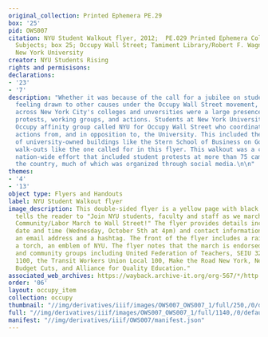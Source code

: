 ```yaml
---
original_collection: Printed Ephemera PE.29
box: '25'
pid: OWS007
citation: NYU Student Walkout flyer, 2012;  PE.029 Printed Ephemera Collection on
  Subjects; box 25; Occupy Wall Street; Tamiment Library/Robert F. Wagner Labor Archives,
  New York University
creator: NYU Students Rising
rights and permisisons:
declarations:
- '23'
- '7'
description: "Whether it was because of the call for a jubilee on student debt or
  feeling drawn to other causes under the Occupy Wall Street movement, students from
  across New York City's colleges and unversities were a large presence in on-the-ground
  protests, working groups, and actions. Students at New York University formed an
  Occupy affinity group called NYU for Occupy Wall Street who coordinated student-led
  actions from, and in opposition to, the University. This included the occupation
  of university-owned buildings like the Stern School of Business on Gould Plaza and
  walk-outs like the one called for in this flyer. This walkout was a coordinated
  nation-wide effort that included student protests at more than 75 campuses across
  the country, much of which was organized through social media.\n\n"
themes:
- '4'
- '13'
object type: Flyers and Handouts
label: NYU Student Walkout flyer
image_description: This double-sided flyer is a yellow page with black text, and it
  tells the reader to "Join NYU students, faculty and staff as we march to meet the
  Community/Labor March to Wall Street!" The flyer provides details including the
  date and time (Wednesday, October 5th at 4pm) and contact information including
  an email address and a hashtag. The front of the flyer includes a raised fist carrying
  a torch, an emblem of NYU. The flyer notes that the march is endorsed by "unions
  and community groups including United Federation of Teachers, SEIU 32BJ and SEIU
  1100, the Transit Workers Union Local 100, Make the Road New York, New Yorkers Against
  Budget Cuts, and Alliance for Quality Education."
associated_web_archives: https://wayback.archive-it.org/org-567/*/http://nystudentsrising.org/
order: '06'
layout: occupy_item
collection: occupy
thumbnail: "//img/derivatives/iiif/images/OWS007_OWS007_1/full/250,/0/default.jpg"
full: "//img/derivatives/iiif/images/OWS007_OWS007_1/full/1140,/0/default.jpg"
manifest: "//img/derivatives/iiif/OWS007/manifest.json"
---
```

